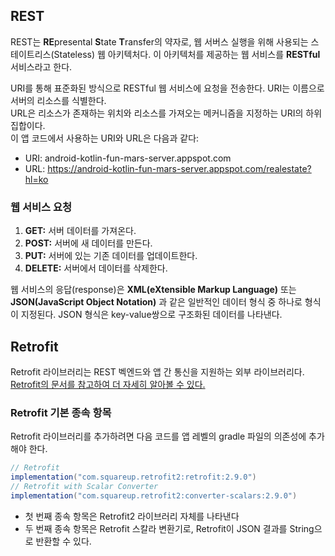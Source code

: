 ## REST

REST는 **RE**presental **S**tate **T**ransfer의 약자로, 웹 서버스 실행을 위해 사용되는 스테이트리스(Stateless) 웹 아키텍처다. 이 아키텍처를 제공하는 웹 서비스를 **RESTful** 서비스라고 한다.

URI를 통해 표준화된 방식으로 RESTful 웹 서비스에 요청을 전송한다. URI는 이름으로 서버의 리소스를 식별한다.   
URL은 리소스가 존재하는 위치와 리소스를 가져오는 메커니즘을 지정하는 URI의 하위 집합이다.   
이 앱 코드에서 사용하는 URI와 URL은 다음과 같다:

- URI: android-kotlin-fun-mars-server.appspot.com
- URL: https://android-kotlin-fun-mars-server.appspot.com/realestate?hl=ko

### 웹 서비스 요청

1. **GET:** 서버 데이터를 가져온다.
2. **POST:** 서버에 새 데이터를 만든다.
3. **PUT:** 서버에 있는 기존 데이터를 업데이트한다.
4. **DELETE:** 서버에서 데이터를 삭제한다.

웹 서비스의 응답(response)은 **XML(eXtensible Markup Language)** 또는 **JSON(JavaScript Object Notation)** 과 같은 일반적인 데이터 형식 중 하나로 형식이 지정된다. JSON 형식은 key-value쌍으로 구조화된 데이터를 나타낸다.

## Retrofit


Retrofit 라이브러리는 REST 벡엔드와 앱 간 통신을 지원하는 외부 라이브러리다. [Retrofit의 문서를 참고하여 더 자세히 알아볼 수 있다.](https://github.com/square/retrofit)

### Retrofit 기본 종속 항목
Retrofit 라이브러리를 추가하려면 다음 코드를 앱 레벨의 gradle 파일의 의존성에 추가해야 한다.
```gradle
// Retrofit
implementation("com.squareup.retrofit2:retrofit:2.9.0")
// Retrofit with Scalar Converter
implementation("com.squareup.retrofit2:converter-scalars:2.9.0")
```
- 첫 번째 종속 항목은 Retrofit2 라이브러리 자체를 나타낸다
- 두 번째 종속 항목은 Retrofit 스칼라 변환기로, Retrofit이 JSON 결과를 String으로 반환할 수 있다.


